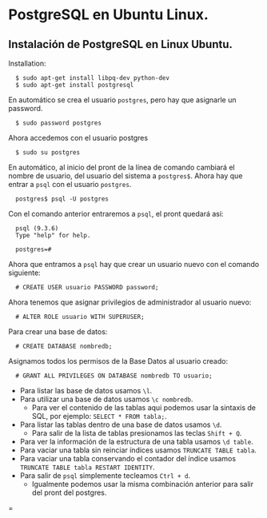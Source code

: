 # PostgreSQL en Ubuntu Linux.

## Instalación de PostgreSQL en Linux Ubuntu.

Installation:
```
  $ sudo apt-get install libpq-dev python-dev
  $ sudo apt-get install postgresql
```

En automático se crea el usuario `postgres`, pero hay que asignarle un password.
```
  $ sudo password postgres
```

Ahora accedemos con el usuario postgres
``` 
  $ sudo su postgres
```

En automático, al inicio del pront de la línea de comando cambiará el nombre de usuario, del usuario del sistema a `postgres$`.
Ahora hay que entrar a `psql` con el usuario `postgres`.
```
  postgres$ psql -U postgres
```

Con el comando anterior entraremos a `psql`, el pront quedará así:
```
  psql (9.3.6)
  Type "help" for help.
  
  postgres=#
```

Ahora que entramos a `psql` hay que crear un usuario nuevo con el comando siguiente:
```
  # CREATE USER usuario PASSWORD password;
```

Ahora tenemos que asignar privilegios de administrador al usuario nuevo:
```
  # ALTER ROLE usuario WITH SUPERUSER;
```

Para crear una base de datos:
```
  # CREATE DATABASE nombredb;
```

Asignamos todos los permisos de la Base Datos al usuario creado:
```
  # GRANT ALL PRIVILEGES ON DATABASE nombredb TO usuario;
```

- Para listar las base de datos usamos `\l`.
- Para utilizar una base de datos usamos `\c nombredb`.
  - Para ver el contenido de las tablas aqui podemos usar la sintaxis de SQL, por ejemplo: `SELECT * FROM tabla;`.
- Para listar las tablas dentro de una base de datos usamos `\d`.
  - Para salir de la lista de tablas presionamos las teclas `Shift + Q`.
- Para ver la información de la estructura de una tabla usamos `\d table`.
- Para vaciar una tabla sin reinciar índices usamos `TRUNCATE TABLE tabla`.
- Para vaciar una tabla conservando el contador del índice usamos `TRUNCATE TABLE tabla RESTART IDENTITY`.
- Para salir de `psql` simplemente tecleamos `Ctrl + d`.
  - Igualmente podemos usar la misma combinación anterior para salir del pront del postgres.

=
